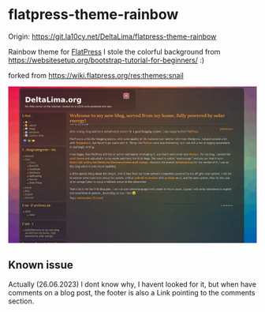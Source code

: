 # flatpress-theme-rainbow

Origin: https://git.la10cy.net/DeltaLima/flatpress-theme-rainbow

Rainbow theme for [FlatPress](flatpress.org) I stole the colorful background from https://websitesetup.org/bootstrap-tutorial-for-beginners/ :)

forked from https://wiki.flatpress.org/res:themes:snail


![Preview](preview-large.png)

## Known issue

Actually (26.06.2023) I dont know why, I havent looked for it, but when have comments on a blog post, the footer is also a Link pointing to the comments section.
